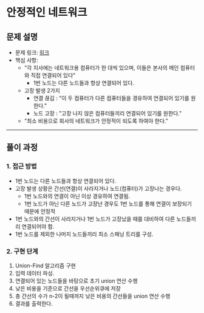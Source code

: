 # 안정적인 네트워크

## 문제 설명
- 문제 링크: [링크](https://www.acmicpc.net/problem/2406)
- 핵심 사항: 
    - "각 지사에는 네트워크용 컴퓨터가 한 대씩 있으며, 이들은 본사의 메인 컴퓨터와 직접 연결되어 있다"
        - 1번 노드는 다른 노드들과 항상 연결되어 있다.
    - 고장 발생 2가지
        - 연결 끊김 : "이 두 컴퓨터가 다른 컴퓨터들을 경유하여 연결되어 있기를 원한다."
        - 노드 고장 : "고장 나지 않은 컴퓨터들끼리 연결되어 있기를 원한다."
    - "최소 비용으로 회사의 네트워크가 안정적이 되도록 하여야 한다."
---

## 풀이 과정

### 1. **접근 방법**
- 1번 노드는 다른 노드들과 항상 연결되어 있다.
- 고장 발생 상황은 간선(연결)이 사라지거나 노드(컴퓨터)가 고장나는 경우다.
    - 1번 노드와의 연결이 아닌 이상 경유하여 연결됨.
    - 1번 노드가 아닌 다른 노드가 고장난 경우도 1번 노드를 통해 연결이 보장되기 때문에 안정적
- 1번 노드와의 간선이 사라지거나 1번 노드가 고장났을 때를 대비하여 다른 노드들끼리 연결되어야 함.
- 1번 노드를 제외한 나머지 노드들끼리 최소 스패닝 트리를 구성.

### 2. **구현 단계**
1. Union-Find 알고리즘 구현
2. 입력 데이터 파싱. 
3. 연결되어 있는 노드들을 바탕으로 초기 union 연산 수행 
4. 낮은 비용을 기준으로 간선을 우선순위큐에 저장
5. 총 간선의 수가 n-2이 될때까지 낮은 비용의 간선들을 union 연산 수행
6. 결과를 출력한다.
